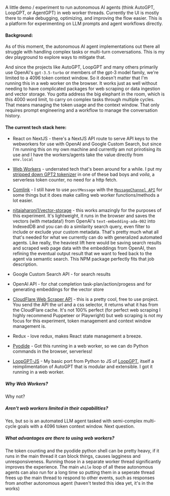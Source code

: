 A little demo / experiment to run autonomous AI agents (think AutoGPT, LoopGPT, or AgentGPT) in web worker threads. Currently the UI is mostly there to make debugging, optimizing, and improving the flow easier. This is a platform for experimenting on LLM prompts and agent workflows directly.

#### Background:

As of this moment, the autonomous AI agent implementations out there all struggle with handling complex tasks or multi-turn conversations. This is my dev playground to explore ways to mitigate that.

And since the projects like AutoGPT, LoopGPT and many others primarily use OpenAI's `gpt-3.5-turbo` or members of the gpt-3 model family, we're limited to a 4096 token context window. So it doesn't matter that I'm running this in a web worker on the browser. It works just as well without needing to have complicated packages for web scraping or data ingestion and vector storage. You gotta address the big elephant in the room, which is this 4000 word limit, to carry on complex tasks through multiple cycles. That means managing the token usage and the context window. That only requires prompt engineering and a workflow to manage the conversation history.

#### The current tech stack here:

- React on NextJS - there's a NextJS API route to serve API keys to the webworkers for use with OpenAI and Google Custom Search, but since I'm running this on my own machine and currently am not prirotising its use and I have the workers/agents take the value directly from `env.local`
- [Web Workers][web_workers] - underrated tech that's been around for a while. I put my [stripped down GPT2 tokenizer][gpt_tok] in one of these bad boys and _voila_, a serverless token counter, no need for a http fetch.
- [Comlink][comlink] - I still have to use `postMessage` with the [`MessageChannel API`](https://developer.mozilla.org/en-US/docs/Web/API/Channel_Messaging_API) for some things but it does make calling web worker functions/methods a lot easier.
- [nitaiaharoni1/vector-storage](https://github.com/nitaiaharoni1/vector-storage) - this works amazingly for the purposes of this experiment. It's lightweight, it runs in the browser and saves the vectors (with metadata!) from OpenAI's `text-embedding-ada-002` into IndexedDB and you can do a similarity search query, even filter to include or exclude your custom metadata. That's pretty much what all that's needed for what we currently can do with generalized automated agents. Like really, the heaviest lift here would be saving search results and scraped web page data with the embeddings from OpenAI, then refining the eventual output result that we want to feed back to the agent via semantic search. This NPM package perfectly fits that job description.
- Google Custom Search API - for search results
- OpenAI API - for chat completion task-plan/action/progess and for generating embeddings for the vector store
- [CloudFlare Web Scraper API][web_scraper_worker] - this is a pretty cool, free to use project. You send the API the url and a css selector, it returns what it has from the CloudFlare cache. It's not 100% perfect (for perfect web scraping I highly recommend Puppeteer or Playwright) but web scraping is not my focus for this experiment, token management and context window management is.
- Redux - love redux, makes React state management a breeze.
- [Pyodide][pyodide] - Got this running in a web worker, so we can do Python commands in the browser, serverless!

- [LoopGPT-JS](https://github.com/iskandarreza/loopgpt-js) - My basic port from Python to JS of [LoopGPT](https://github.com/farizrahman4u/loopgpt), itself a reimplimentation of AutoGPT that is modular and extensible. I got it running in a web worker.

[web_workers]: https://developer.mozilla.org/en-US/docs/Web/API/Web_Workers_API
[gpt_tok]: https://github.com/iskandarreza/gpt-tok
[web_scraper_worker]: https://workers.cloudflare.com/built-with/projects/web-scraper
[pyodide]: https://github.com/pyodide/pyodide
[comlink]: https://github.com/GoogleChromeLabs/comlink

##### Why Web Workers?

Why not?

##### Aren't web workers limited in their capabilities?

Yes, but so is an automated LLM agent tasked with semi-complex multi-cycle goals with a 4096 token context window. Next question.

##### What advantages are there to using web workers?

The token counting and the pyodide python shell can be pretty heavy, if it runs in the main thread it can block things, causes lagginess and unresponsiveness. Running those in a separate worker thread significantly improves the experience. The main `while` loop of all these autonomous agents can also run for a long time so putting them in a seperate thread frees up the main thread to respond to other events, such as responses from another autonomous agent (haven't tested this idea yet, it's in the works)

